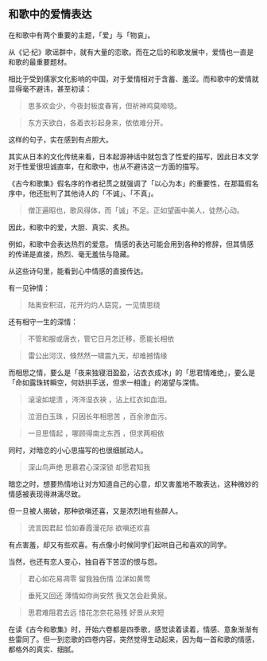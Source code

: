 ## 和歌中的爱情表达


在和歌中有两个重要的主题，「爱」与「物哀」。

从《记·纪》歌谣群中，就有大量的恋歌。而在之后的和歌发展中，爱情也一直是和歌的最重要题材。

相比于受到儒家文化影响的中国，对于爱情相对于含蓄、羞涩。而和歌中的爱情就显得毫不避讳，甚至初读：

> 思多欢会少，今夜封板度春宵，但祈神鸡莫啼晓。

> 东方天欲白，各着衣衫起身来，依依难分开。

这样的句子，实在感到有点胆大。

其实从日本的文化传统来看，日本起源神话中就包含了性爱的描写，因此日本文学对于性爱很坦诚直率，在和歌中，也从不避讳这一方面的描写。

《古今和歌集》假名序的作者纪贯之就强调了「以心为本」的重要性，在那篇假名序中，他还批判了其他诗人的「不诚」、「不真」。

> 僧正遍昭也，歌风得体，而「诚」不足。正如望画中美人，徒然心动。

因此，和歌中的爱，大胆、真实、炙热。


例如，和歌中会表达热烈的爱意。 情感的表达可能会用到各种的修辞，但其情感的传递是直接，热烈、毫无羞怯与隐藏。

从这些诗句里，能看到心中情感的直接传达。

有一见钟情：
> 陆奥安积沼，花开灼灼人窈窕，一见情思绕

还有相守一生的深情：
> 不管和服或唐衣，管它日月怎迁移，愿能长相依

> 雷公出河汉，倏然然一啸震九天，却难撼情缘


而相思之情，要么是「夜来独寝泪盈盈，沾衣衣成冰」的「思君情难绝」，要么是「命如露珠转瞬空，何妨拱手送，但求一相逢」的渴望与深情。

> 滚滚如堤溃 ，涔涔湿衣袂 ，沾上红衣如血泪。

> 泣泪白玉珠 ，只因长年相思苦 ，百余渗血污。

> 一旦思情起 ，哪顾得南北东西 ，但求两相依



同时，对暗恋的小心思描写的也很细腻动人。

> 深山鸟声绝 思慕君心深深锁 却愿君知我

暗恋之时，想要热情地让对方知道自己的心意，却又害羞地不敢表达，这种微妙的情感被表现得淋漓尽致。

但一旦被人揭破，那种欲嗔还喜，又是浓烈地有些醉人。

> 流言因君起 恰如春霞漫花际 欲嗔还欢喜

有点害羞，却又有些欢喜。有点像小时候同学们起哄自己和喜欢的同学。


当然，也还有恋人变心，独自吞下苦涩的恨与怨。
> 君心如花易凋零 留我独伤情 泣涕如黄莺

> 垂死又回还 薄情如你尚安然 我又怎会赴黄泉。

> 思君难阻君去远 惜花怎奈花易残 好景从来短

在读《古今和歌集》时，开始六卷都是四季歌，感觉读着读着，情感、意象渐渐有些雷同了。但一到恋歌的四卷内容，突然觉得生动起来，因为每一首和歌的情感，都格外的真实、细腻。
